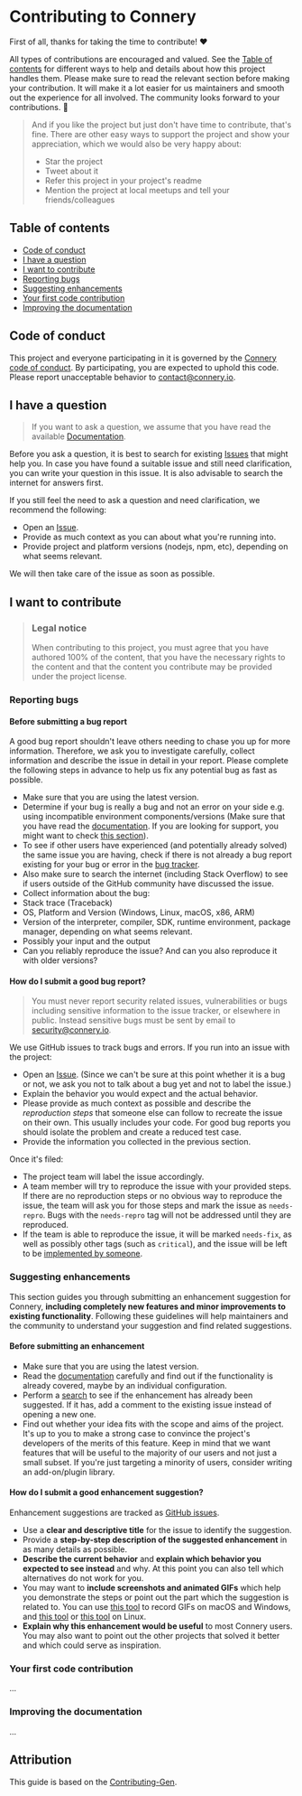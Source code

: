# Contributing to Connery

First of all, thanks for taking the time to contribute! ❤️

All types of contributions are encouraged and valued. See the [Table of contents](#table-of-contents) for different ways to help and details about how this project handles them. Please make sure to read the relevant section before making your contribution. It will make it a lot easier for us maintainers and smooth out the experience for all involved. The community looks forward to your contributions. 🎉

> And if you like the project but just don't have time to contribute, that's fine. There are other easy ways to support the project and show your appreciation, which we would also be very happy about:
>
> - Star the project
> - Tweet about it
> - Refer this project in your project's readme
> - Mention the project at local meetups and tell your friends/colleagues

## Table of contents

- [Code of conduct](#code-of-conduct)
- [I have a question](#i-have-a-question)
- [I want to contribute](#i-want-to-contribute)
- [Reporting bugs](#reporting-bugs)
- [Suggesting enhancements](#suggesting-enhancements)
- [Your first code contribution](#your-first-code-contribution)
- [Improving the documentation](#improving-the-documentation)

## Code of conduct

This project and everyone participating in it is governed by the
[Connery code of conduct](https://github.com/connery-io/conneryblob/master/CODE_OF_CONDUCT.md).
By participating, you are expected to uphold this code. Please report unacceptable behavior
to contact@connery.io.

## I have a question

> If you want to ask a question, we assume that you have read the available [Documentation](https://docs.connery.io).

Before you ask a question, it is best to search for existing [Issues](https://github.com/connery-io/connery/issues) that might help you. In case you have found a suitable issue and still need clarification, you can write your question in this issue. It is also advisable to search the internet for answers first.

If you still feel the need to ask a question and need clarification, we recommend the following:

- Open an [Issue](https://github.com/connery-io/connery/issues/new).
- Provide as much context as you can about what you're running into.
- Provide project and platform versions (nodejs, npm, etc), depending on what seems relevant.

We will then take care of the issue as soon as possible.

## I want to contribute

> ### Legal notice
>
> When contributing to this project, you must agree that you have authored 100% of the content, that you have the necessary rights to the content and that the content you contribute may be provided under the project license.

### Reporting bugs

#### Before submitting a bug report

A good bug report shouldn't leave others needing to chase you up for more information. Therefore, we ask you to investigate carefully, collect information and describe the issue in detail in your report. Please complete the following steps in advance to help us fix any potential bug as fast as possible.

- Make sure that you are using the latest version.
- Determine if your bug is really a bug and not an error on your side e.g. using incompatible environment components/versions (Make sure that you have read the [documentation](https://docs.connery.io). If you are looking for support, you might want to check [this section](#i-have-a-question)).
- To see if other users have experienced (and potentially already solved) the same issue you are having, check if there is not already a bug report existing for your bug or error in the [bug tracker](https://github.com/connery-io/connery/issues?q=label%3Abug).
- Also make sure to search the internet (including Stack Overflow) to see if users outside of the GitHub community have discussed the issue.
- Collect information about the bug:
- Stack trace (Traceback)
- OS, Platform and Version (Windows, Linux, macOS, x86, ARM)
- Version of the interpreter, compiler, SDK, runtime environment, package manager, depending on what seems relevant.
- Possibly your input and the output
- Can you reliably reproduce the issue? And can you also reproduce it with older versions?

#### How do I submit a good bug report?

> You must never report security related issues, vulnerabilities or bugs including sensitive information to the issue tracker, or elsewhere in public. Instead sensitive bugs must be sent by email to security@connery.io.

We use GitHub issues to track bugs and errors. If you run into an issue with the project:

- Open an [Issue](https://github.com/connery-io/connery/issues/new). (Since we can't be sure at this point whether it is a bug or not, we ask you not to talk about a bug yet and not to label the issue.)
- Explain the behavior you would expect and the actual behavior.
- Please provide as much context as possible and describe the _reproduction steps_ that someone else can follow to recreate the issue on their own. This usually includes your code. For good bug reports you should isolate the problem and create a reduced test case.
- Provide the information you collected in the previous section.

Once it's filed:

- The project team will label the issue accordingly.
- A team member will try to reproduce the issue with your provided steps. If there are no reproduction steps or no obvious way to reproduce the issue, the team will ask you for those steps and mark the issue as `needs-repro`. Bugs with the `needs-repro` tag will not be addressed until they are reproduced.
- If the team is able to reproduce the issue, it will be marked `needs-fix`, as well as possibly other tags (such as `critical`), and the issue will be left to be [implemented by someone](#your-first-code-contribution).

### Suggesting enhancements

This section guides you through submitting an enhancement suggestion for Connery, **including completely new features and minor improvements to existing functionality**. Following these guidelines will help maintainers and the community to understand your suggestion and find related suggestions.

#### Before submitting an enhancement

- Make sure that you are using the latest version.
- Read the [documentation](https://docs.connery.io) carefully and find out if the functionality is already covered, maybe by an individual configuration.
- Perform a [search](https://github.com/connery-io/connery/issues) to see if the enhancement has already been suggested. If it has, add a comment to the existing issue instead of opening a new one.
- Find out whether your idea fits with the scope and aims of the project. It's up to you to make a strong case to convince the project's developers of the merits of this feature. Keep in mind that we want features that will be useful to the majority of our users and not just a small subset. If you're just targeting a minority of users, consider writing an add-on/plugin library.

#### How do I submit a good enhancement suggestion?

Enhancement suggestions are tracked as [GitHub issues](https://github.com/connery-io/connery/issues).

- Use a **clear and descriptive title** for the issue to identify the suggestion.
- Provide a **step-by-step description of the suggested enhancement** in as many details as possible.
- **Describe the current behavior** and **explain which behavior you expected to see instead** and why. At this point you can also tell which alternatives do not work for you.
- You may want to **include screenshots and animated GIFs** which help you demonstrate the steps or point out the part which the suggestion is related to. You can use [this tool](https://www.cockos.com/licecap/) to record GIFs on macOS and Windows, and [this tool](https://github.com/colinkeenan/silentcast) or [this tool](https://github.com/GNOME/byzanz) on Linux.
- **Explain why this enhancement would be useful** to most Connery users. You may also want to point out the other projects that solved it better and which could serve as inspiration.

### Your first code contribution

...

<!-- TODO: Include Setup of env, IDE and typical getting started instructions -->

### Improving the documentation

...

<!-- TODO: Updating, improving and correcting the documentation, including the list of connectors and clients. -->

## Attribution

This guide is based on the [Contributing-Gen](https://github.com/bttger/contributing-gen).
